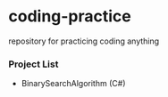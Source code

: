 # coding-practice
repository for practicing coding anything

### Project List
+ BinarySearchAlgorithm (C#)
